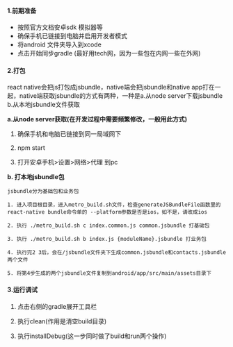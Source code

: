 #### 1.前期准备

* 按照官方文档安卓sdk 模拟器等
* 确保手机已链接到电脑并启用开发者模式
* 将android 文件夹导入到xcode
* 点击开始同步gradle (最好用tech网，因为一些包在内网一些在外网)

#### 2.打包

react native会把js打包成jsbundle，native端会把jsbundle和native app打在一起，native端获取jsbundle的方式有两种，一种是a.从node server下载jsbundle  b.从本地jsbundle文件获取

<b>a.从node server获取(在开发过程中需要频繁修改，一般用此方式)</b>

  1. 确保手机和电脑已链接到同一局域网下

  2. npm start 

  3. 打开安卓手机>设置>网络>代理 到pc

<b>b. 打本地jsbundle包</b>

    jsbundle分为基础包和业务包

    1. 进入项目根目录，进入metro_build.sh文件，检查generateJSBundleFile函数里的react-native bundle命令单的 --platform参数是否是ios，如不是，请改成ios

    2. 执行 ./metro_build.sh c index.common.js common.jsbundle 打基础包

    3. 执行 ./metro_build.sh b index.js {moduleName}.jsbundle 打业务包

    4. 执行完2 3后，会在/jsbundle文件夹下生成common.jsbundle和contacts.jsbundle两个文件

    5. 将第4步生成的两个jsbundle文件复制到android/app/src/main/assets目录下

#### 3.运行调试

1. 点击右侧的gradle展开工具栏

2. 执行clean(作用是清空build目录)

3. 执行installDebug(这一步同时做了build和run两个操作)

